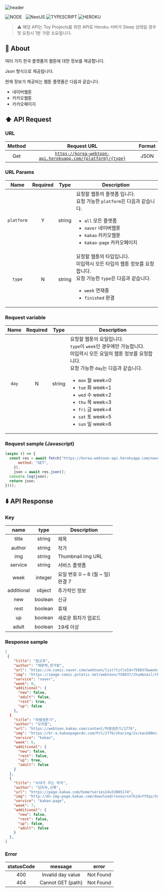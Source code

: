 ![header](https://capsule-render.vercel.app/api?type=rect&color=gradient&height=100&section=header&text=Korea%20Webtoon%20API&fontSize=30&fontAlign=50&fontAlignY=50)

![NODE](https://img.shields.io/badge/Node.js-339933?style=flat-square&logo=Node.js&logoColor=white)&nbsp;&nbsp;&nbsp;![NestJS](https://img.shields.io/badge/NestJS-E0234E?style=flat-square&logo=NestJS&logoColor=white) ![TYPESCRIPT](https://img.shields.io/badge/Typescript-3178c6?style=flat-square&logo=typescript&logoColor=white) ![HEROKU](https://img.shields.io/badge/Heroku-430098?style=flat-square&logo=Heroku&logoColor=white)

> ⚠️ 해당 API는 Toy Projects를 위한 API로 Heroku 서버가 Sleep 상태일 경우 첫 요청시 1분 가량 소요됩니다.

## 📝 About

여러 가지 한국 플랫폼의 웹툰에 대한 정보를 제공합니다.

Json 형식으로 제공됩니다.

현재 정보가 제공되는 웹툰 플랫폼은 다음과 같습니다.

- 네이버웹툰
- 카카오웹툰
- 카카오페이지

## ⬆️ API Request

### URL

| Method | Request URL | Format |
|:------:|:-----------:|:------:|
| Get | [`https://korea-webtoon-api.herokuapp.com/{platform}/{type}`](https://korea-webtoon-api.herokuapp.com/all) | JSON |

### URL Params

| Name       | Required | Type | Description |
|:----------:|:--------:|:----:| ----------- |
| `platform` | Y | string | 요청할 웹툰의 플랫폼 입니다.<br/>요청 가능한 `platform`은 다음과 같습니다.<ul><li>`all` 모든 플랫폼</li><li>`naver` 네이버웹툰</li><li>`kakao` 카카오웹툰</li><li>`kakao-page` 카카오페이지</li></ul> |
| `type` | N | string | 요청할 웹툰의 타입입니다.<br/>미입력시 모든 타입의 웹툰 정보를 요청합니다.<br/>요청 가능한 `type`은 다음과 같습니다.<ul><li>`week` 연재중</li><li>`finished` 완결</li></ul> |


### Request variable
| Name | Required | Type | Description |
|:----:|:--------:|:----:| ----------- |
| `day` | N | string | 요청할 웹툰의 요일입니다.<br/>`type`이 `week`인 경우에만 가능합니다.<br/>미입력시 모든 요일의 웹툰 정보를 요청합니다.</br>요청 가능한 `day`는 다음과 같습니다.<ul><li>`mon` 월 week=0</li><li>`tue` 화 week=1</li><li>`wed` 수 week=2</li><li>`thu` 목 week=3</li><li>`fri` 금 week=4</li><li>`sat` 토 week=5</li><li>`sun` 일 week=6</li></ul> |

### Request sample (Javascript)
```javascript
(async () => {
  const res = await fetch("https://korea-webtoon-api.herokuapp.com/naver/week?day=mon", {
      method: "GET",
    }),
    json = await res.json();
  console.log(json);
  return json;
})();
```
## ⬇️ API Response

### Key

| name | type | Description |
|:----:|:----:| ----------- |
| title | string | 제목 |
| author | string | 작가 |
| img | string | Thumbnail img URL |
| service | string | 서비스 플랫폼 |
| week | integer  | 요일 번호 0 ~ 6 (월 ~ 일)<br/>완결 7 |
| additional | object | 추가적인 정보 |
| new | boolean | 신규 |
| rest | boolean | 휴재 |
| up | boolean | 새로운 회차가 업로드 |
| adult | boolean | 19세 이상  |

### Response sample
```json
[
 {
    "title": "참교육",
    "author": "채용택,한가람",
    "url": "https://m.comic.naver.com/webtoon/list?titleId=758037&week=mon",
    "img": "https://image-comic.pstatic.net/webtoon/758037/thumbnail/thumbnail_IMAG19_67290a02-fe7f-448d-aed9-6ec88e558088.jpg",
    "service": "naver",
    "week": 0,
    "additional": {
      "new": false,
      "adult": false,
      "rest": true,
      "up": false
    },
  {
    "title": "하렘생존기",
    "author": "오리발",
    "url": "https://webtoon.kakao.com/content/하렘생존기/1776",
    "img": "https://kr-a.kakaopagecdn.com/P/C/1776/sharing/2x/eacb00ec-9034-42cb-a533-7c7690741113.jpg",
    "service": "kakao",
    "week": 6,
    "additional": {
      "new": false,
      "rest": false,
      "up": true,
      "adult": false
    }
  },
  {
    "title": "늑대가 우는 약국",
    "author": "김지숙,신록",
    "url": "https://page.kakao.com/home?seriesId=53805174",
    "img": "http://dn-img-page.kakao.com/download/resource?kid=YfXqz/hyORYYApnt/ZCwru3ueNDXqQnMt8SR0xk&filename=th2",
    "service": "kakao-page",
    "week": 7,
    "additional": {
      "new": false,
      "rest": false,
      "up": false,
      "adult": false
    }
  },
]
```

### Error

| statusCode | message | error |
|:----------:|:-------:|:-----:|
| 400 | Invalid day value | Not Found |
| 404 | Cannot GET {path} | Not Found |
